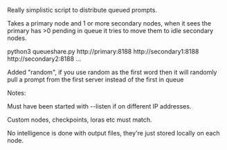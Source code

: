 Really simplistic script to distribute queued prompts.

Takes a primary node and 1 or more secondary nodes, when it sees the primary has >0 pending in queue it tries to move them to idle secondary nodes.

python3 queueshare.py http://primary:8188 http://secondary1:8188 http://secondary2:8188 ...

Added "random", if you use random as the first word then it will randomly pull a prompt from the first server instead of the first in queue

Notes:

Must have been started with --listen if on different IP addresses.

Custom nodes, checkpoints, loras etc must match.

No intelligence is done with output files, they're just stored locally on each node.

